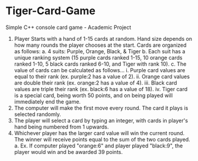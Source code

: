 # Tiger-Card-Game
Simple C++ console card game - Academic Project

1. Player Starts with a hand of 1-15 cards at random. Hand size depends on how many rounds the player chooses at the start. Cards are organized as follows:
     a. 4 suits: Purple, Orange, Black, & Tiger
     b. Each suit has a unique ranking system (15 purple cards ranked 1-15, 10 orange cards ranked 1-10, 5 black cards ranked 6-10, and Tiger with rank 10).
     c. The value of cards can be calculated as follows...
         i. Purple card values are equal to their rank (ex. purple:2 has a value of 2).
         ii. Orange card values are double their rank (ex. orange:2 has a value of 4).
         iii. Black card values are triple their rank (ex. black:6 has a value of 18).
         iv. Tiger card is a special card, being worth 50 points, and on being played will immediately end the game.
2.  The computer will make the first move every round. The card it plays is selected randomly.
3.  The player will select a card by typing an integer, with cards in player's hand being numbered from 1 upwards.
4.  Whichever player has the larger card value will win the current round. The winner will receive points equal to the sum of the two cards played.
     a. Ex. If computer played "orange:6" and player played "black:9", the player would win and be awarded 39 points.
   
   
